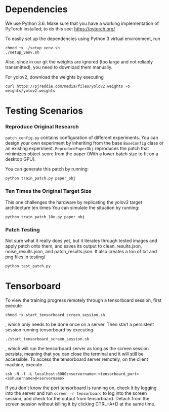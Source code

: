 # Dependencies
We use Python 3.6.
Make sure that you have a working implementation of PyTorch installed,
to do this see: https://pytorch.org/

To easily set up the dependencies using Python 3 virtual environment, run
```
chmod +x ./setup_venv.sh
./setup_venv.sh
```

Also, since in our git the weights are ignored (too large and not reliably transmitted),
you need to download them manually.

For yolov2, download the weights by executing
```
curl https://pjreddie.com/media/files/yolov2.weights -o weights/yolov2.weights
```

# Testing Scenarios
### Reproduce Original Research
`patch_config.py` contains configuration of different experiments.
You can design your own experiment by inheriting from the base `BaseConfig`
class or an existing experiment. `ReproducePaperObj` reproduces the patch that
minimizes object score from the paper (With a lower batch size to fit on a
desktop GPU).

You can generate this patch by running:
```
python train_patch.py paper_obj
```
### Ten Times the Original Target Size
This one challenges the hardware by replicating the yolov2 target architecture ten times
You can simulate the situation by running:
```
python train_patch_10x.py paper_obj
```
### Patch Testing
Not sure what it really does yet, but it iterates through tested images and apply patch onto them, and saves its output
to clean_results.json, noise_results.json, and patch_results.json. It also creates a ton of txt and png files in testing/
```
python test_patch.py
```

# Tensorboard
To view the training progress remotely through a tensorboard session, first execute
```
chmod +x start_tensorboard_screen_session.sh 
```
, which only needs to be done once on a server.
Then start a persistent session running tensorboard by executing
```
./start_tensorboard_screen_session.sh
```
, which will run the tensorboard server as long as the screen session persists, meaning that you can close the terminal and it will still be accessible.
To access the tensorboard server remotely, on the client machine, execute
```
ssh -N -f -L localhost:8080:<servername>:<tensorboard_port> <sshusername>@<servername>
```
If you don't know the port tensorboard is running on, check it by logging into the server and run `screen -r tensorboard` to log into the screen session, and check for the output from tensorboard. Detach from the screen session without killing it by clicking CTRL+A+D at the same time.

